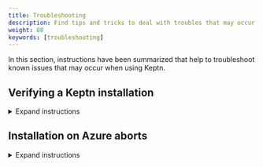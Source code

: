 ```yaml
---
title: Troubleshooting
description: Find tips and tricks to deal with troubles that may occur when using Keptn. 
weight: 80
keywords: [troubleshooting]
---
```


In this section, instructions have been summarized that help to troubleshoot known issues that may occur when using Keptn.

## Verifying a Keptn installation
<details><summary>Expand instructions</summary>
<p>

- To verify your Keptn installation, retrieve the pods running in the `keptn` namespace.

  ```console
  kubectl get pods -n keptn
  ```

  ```console
  NAME                                                              READY     STATUS    RESTARTS   AGE
  api-5cfd44687-b2sqr                                               1/1       Running   0          34m
  bridge-54d65cd4c5-9hwsl                                           1/1       Running   0          34m
  configuration-service-75df569979-qvg8t                            1/1       Running   0          34m
  eventbroker-go-f44576fcb-z2ddv                                    1/1       Running   0          34m
  gatekeeper-service-6d5d798ccd-d442x                               1/1       Running   0          34m
  gatekeeper-service-evaluation-done-distributor-7556c87d9b-xbffs   1/1       Running   0          34m
  helm-service-596b4855b4-zkb77                                     1/1       Running   0          34m
  helm-service-configuration-change-distributor-58d97df957-2msfs    1/1       Running   0          34m
  helm-service-service-create-distributor-58584b6f7-4l9rr           1/1       Running   0          34m
  jmeter-service-7d9c654c9c-xgz7s                                   1/1       Running   0          34m
  jmeter-service-deployment-distributor-6dbd4858bf-v2stj            1/1       Running   0          34m
  keptn-nats-cluster-1                                              1/1       Running   0          34m
  lighthouse-service-6497f48947-vvs5g                               1/1       Running   0          34m
  lighthouse-service-get-sli-done-distributor-56896bb59c-d6tlp      1/1       Running   0          34m
  lighthouse-service-start-evaluation-distributor-5fb47dcfd-mklxx   1/1       Running   0          34m
  lighthouse-service-tests-finished-distributor-5dfc978bd4-7hl44    1/1       Running   0          34m
  nats-operator-7dcd546854-nhpm5                                    1/1       Running   0          34m
  prometheus-service-6db877499c-vvvg5                               1/1       Running   0          33m
  prometheus-service-monitoring-configure-distributor-5f789fvn69f   1/1       Running   0          33m
  prometheus-sli-service-66f8b8d86f-stgzr                           1/1       Running   0          33m
  prometheus-sli-service-monitoring-configure-distributor-675x5kp   1/1       Running   0          33m
  remediation-service-f6bbc48b5-g47kt                               1/1       Running   0          34m
  remediation-service-problem-distributor-79885bd957-nz74j          1/1       Running   0          34m
  servicenow-service-7cd9b8784-xxj7z                                1/1       Running   0          33m
  servicenow-service-problem-distributor-666fbf4b6-l62dj            1/1       Running   0          33m
  shipyard-service-565b96cb9c-mz2cl                                 1/1       Running   0          34m
  shipyard-service-create-project-distributor-c65b7c677-nkmnk       1/1       Running   0          34m
  shipyard-service-delete-project-distributor-55b86db7b-kd28z       1/1       Running   0          34m
  wait-service-7b4d74b4d9-b4lk7                                     1/1       Running   0          34m
  wait-service-deployment-distributor-55cd8fc655-n5px7              1/1       Running   0          34m
  openshift-route-service-57b45c4dfc-4x5lm                          1/1       Running   0          32s (OpenShift only)
  openshift-route-service-create-project-distributor-7d4454cs44xp   1/1       Running   0          33s (OpenShift only)
  ```

- In the `keptn-datastore` namespace, you should see the following pods:

  ```console
  kubectl get pods -n keptn-datastore
  ```

  ```console
  NAME                                             READY   STATUS    RESTARTS   AGE
  fluent-bit-s8drm                                 1/1     Running   0          5m14s
  mongodb-7d956d5775-mkxv5                         1/1     Running   0          5m16s
  mongodb-datastore-d65b468d7-tmwfm                1/1     Running   0          5m14s
  mongodb-datastore-distributor-6cc947d554-tn6kr   1/1     Running   0          5m7s
  ```

- To verify the Istio installation, retrieve all pods within the `istio-system` namespace and check whether they are running:

  ```console
  kubectl get pods -n istio-system
  ```

  ```console
  NAME                                      READY     STATUS    RESTARTS   AGE
  istio-citadel-6c456d967c-bpqbd            1/1     Running     0          6m
  istio-cleanup-secrets-1.2.5-22gts         0/1     Completed   0          6m
  istio-ingressgateway-5d49795589-tfl4k     1/1     Running     0          6m
  istio-init-crd-10-rzlf7                   0/1     Completed   0          6m
  istio-init-crd-11-chvzr                   0/1     Completed   0          6m
  istio-init-crd-12-8zvn4                   0/1     Completed   0          6m
  istio-pilot-79b78c894b-zsz5j              2/2     Running     0          6m
  istio-security-post-install-1.2.5-glswk   0/1     Completed   0          6m
  istio-sidecar-injector-bcf445789-gkfjf    1/1     Running     0          6m
  ```
</p></details>

## Installation on Azure aborts
<details><summary>Expand instructions</summary>
<p>

**Investigation:**

The Keptn installation is aborting with the following error:

```console
Cannot obtain the cluster/pod IP CIDR
```

**Reason:** 

The root cause of this issue is that `kubenet` is not used in your AKS cluster. However, it is needed to retrieve the `podCidr` according to the official docs: https://docs.microsoft.com/en-us/rest/api/aks/managedclusters/createorupdate#containerservicenetworkprofile 

**Solution:** 

Please select the **Kubenet network plugin (basic)** when setting up your AKS cluster, instead of *Azure network plugin (advanced)* and retry the installation. You can find more information here: https://docs.microsoft.com/en-us/azure/aks/configure-kubenet 

</p></details>
